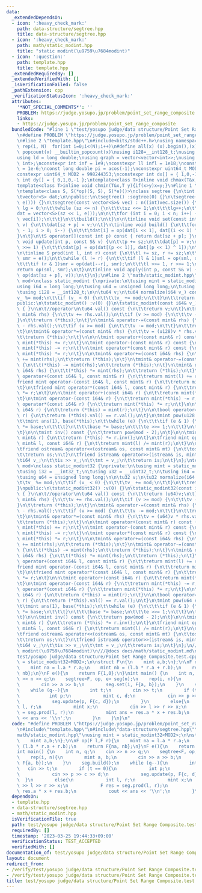 ```yaml
---
data:
  _extendedDependsOn:
  - icon: ':heavy_check_mark:'
    path: data-structure/segtree.hpp
    title: data-structure/segtree.hpp
  - icon: ':heavy_check_mark:'
    path: math/static_modint.hpp
    title: "static modint(\u9759\u7684modint)"
  - icon: ':question:'
    path: template.hpp
    title: template.hpp
  _extendedRequiredBy: []
  _extendedVerifiedWith: []
  _isVerificationFailed: false
  _pathExtension: cpp
  _verificationStatusIcon: ':heavy_check_mark:'
  attributes:
    '*NOT_SPECIAL_COMMENTS*': ''
    PROBLEM: https://judge.yosupo.jp/problem/point_set_range_composite
    links:
    - https://judge.yosupo.jp/problem/point_set_range_composite
  bundledCode: "#line 1 \"test/yosupo judge/data structure/Point Set Range Composite.test.cpp\"\
    \n#define PROBLEM \"https://judge.yosupo.jp/problem/point_set_range_composite\"\
    \n#line 2 \"template.hpp\"\n#include<bits/stdc++.h>\nusing namespace std;\n#define\
    \ rep(i, N)  for(int i=0;i<(N);i++)\n#define all(x) (x).begin(),(x).end()\n#define\
    \ popcount(x) __builtin_popcount(x)\nusing i128=__int128_t;\nusing ll = long long;\n\
    using ld = long double;\nusing graph = vector<vector<int>>;\nusing P = pair<int,\
    \ int>;\nconstexpr int inf = 1e9;\nconstexpr ll infl = 1e18;\nconstexpr ld eps\
    \ = 1e-6;\nconst long double pi = acos(-1);\nconstexpr uint64_t MOD = 1e9 + 7;\n\
    constexpr uint64_t MOD2 = 998244353;\nconstexpr int dx[] = { 1,0,-1,0 };\nconstexpr\
    \ int dy[] = { 0,1,0,-1 };\ntemplate<class T>inline void chmax(T&x,T y){if(x<y)x=y;}\n\
    template<class T>inline void chmin(T&x,T y){if(x>y)x=y;}\n#line 1 \"data-structure/segtree.hpp\"\
    \ntemplate<class S, S(*op)(S, S), S(*e)()>\nclass segtree {\n\tint lg, sz, n;\n\
    \tvector<S> dat;\n\npublic:\n\tsegtree() :segtree(0) {}\n\tsegtree(int n) : segtree(vector<S>(n,\
    \ e())) {}\n\tsegtree(const vector<S>& vec) : n((int)vec.size()) {\n\t\tsz = 1,\
    \ lg = 0;\n\t\twhile (sz <= n) {\n\t\t\tsz <<= 1;\n\t\t\tlg++;\n\t\t}\n\n\t\t\
    dat = vector<S>(sz << 1, e());\n\n\t\tfor (int i = 0; i < n; i++) {\n\t\t\tset(i,\
    \ vec[i]);\n\t\t}\n\t\tbuild();\n\t}\n\n\tinline void set(const int p, const S&\
    \ v) {\n\t\tdat[sz + p] = v;\n\t}\n\tinline void build() {\n\t\tfor (int i = sz\
    \ - 1; i > 0; i--) {\n\t\t\tdat[i] = op(dat[i << 1], dat[(i << 1) ^ 1]);\n\t\t\
    }\n\t}\n\tS operator[](const int p) const { return dat[sz + p]; }\n\n\tinline\
    \ void update(int p, const S& v) {\n\t\tp += sz;\n\t\tdat[p] = v;\n\t\twhile (p\
    \ >>= 1) {\n\t\t\tdat[p] = op(dat[(p << 1)], dat[(p << 1) ^ 1]);\n\t\t}\n\t}\n\
    \n\tinline S prod(int l, int r) const {\n\t\tl += sz, r += sz;\n\t\tS sml = e(),\
    \ smr = e();\n\t\twhile (l != r) {\n\t\t\tif (l & 1)sml = op(sml, dat[l++]);\n\
    \t\t\tif (r & 1)smr = op(dat[--r], smr);\n\t\t\tl >>= 1, r >>= 1;\n\t\t}\n\t\t\
    return op(sml, smr);\n\t}\n\tinline void apply(int p, const S& v) {\n\t\tupdate(p,\
    \ op(dat[sz + p], v));\n\t}\n};\n#line 2 \"math/static_modint.hpp\"\ntemplate<__uint64_t\
    \ mod>\nclass static_modint {\nprivate:\n\tusing mint = static_modint<mod>;\n\t\
    using i64 = long long;\n\tusing u64 = unsigned long long;\n\tusing u128 = __uint128_t;\n\
    \tusing i128 = __int128_t;\n\n\tu64 v;\n\tu64 normalize(i64 v_) const {\n\t\t\
    v_ %= mod;\n\t\tif (v_ < 0) {\n\t\t\tv_ += mod;\n\t\t}\n\t\treturn v_;\n\t}\n\
    public:\n\tstatic_modint() :v(0) {}\n\tstatic_modint(const i64& v_) :v(normalize(v_))\
    \ { }\n\n\t//operator\n\tu64 val() const {\n\t\treturn v;\n\t}\n\tmint& operator+=(const\
    \ mint& rhs) {\n\t\tv += rhs.val();\n\t\tif (v >= mod) {\n\t\t\tv -= mod;\n\t\t\
    }\n\t\treturn (*this);\n\t}\n\tmint& operator-=(const mint& rhs) {\n\t\tv += mod\
    \ - rhs.val();\n\t\tif (v >= mod) {\n\t\t\tv -= mod;\n\t\t}\n\t\treturn (*this);\n\
    \t}\n\tmint& operator*=(const mint& rhs) {\n\t\tv = (u128)v * rhs.val() % mod;\n\
    \t\treturn (*this);\n\t}\n\n\n\tmint operator+(const mint& r) const {\n\t\treturn\
    \ mint(*this) += r;\n\t}\n\tmint operator-(const mint& r) const {\n\t\treturn\
    \ mint(*this) -= r;\n\t}\n\tmint operator*(const mint& r) const {\n\t\treturn\
    \ mint(*this) *= r;\n\t}\n\n\tmint& operator+=(const i64& rhs) {\n\t\t(*this)\
    \ += mint(rhs);\n\t\treturn (*this);\n\t}\n\tmint& operator-=(const i64& rhs)\
    \ {\n\t\t(*this) -= mint(rhs);\n\t\treturn (*this);\n\t}\n\tmint& operator*=(const\
    \ i64& rhs) {\n\t\t(*this) *= mint(rhs);\n\t\treturn (*this);\n\t}\n\tfriend mint\
    \ operator+(const i64& l, const mint& r) {\n\t\treturn mint(l) += r;\n\t}\n\t\
    friend mint operator-(const i64& l, const mint& r) {\n\t\treturn mint(l) -= r;\n\
    \t}\n\tfriend mint operator*(const i64& l, const mint& r) {\n\t\treturn mint(l)\
    \ *= r;\n\t}\n\n\tmint operator+(const i64& r) {\n\t\treturn mint(*this) += r;\n\
    \t}\n\tmint operator-(const i64& r) {\n\t\treturn mint(*this) -= r;\n\t}\n\tmint\
    \ operator*(const i64& r) {\n\t\treturn mint(*this) *= r;\n\t}\n\n\n\tmint& operator=(const\
    \ i64& r) {\n\t\treturn (*this) = mint(r);\n\t}\n\n\tbool operator==(const mint&\
    \ r) {\n\t\treturn (*this).val() == r.val();\n\t}\n\tmint pow(u128 e) const {\n\
    \t\tmint ans(1), base(*this);\n\t\twhile (e) {\n\t\t\tif (e & 1) {\n\t\t\t\tans\
    \ *= base;\n\t\t\t}\n\t\t\tbase *= base;\n\t\t\te >>= 1;\n\t\t}\n\t\treturn ans;\n\
    \t}\n\n\tmint inv() const {\n\t\treturn pow(mod - 2);\n\t}\n\n\tmint& operator/=(const\
    \ mint& r) {\n\t\treturn (*this) *= r.inv();\n\t}\n\tfriend mint operator/(const\
    \ mint& l, const i64& r) {\n\t\treturn mint(l) /= mint(r);\n\t}\n\n\t//iostream\n\
    \tfriend ostream& operator<<(ostream& os, const mint& mt) {\n\t\tos << mt.val();\n\
    \t\treturn os;\n\t}\n\tfriend istream& operator>>(istream& is, mint& mt) {\n\t\
    \ti64 v_;\n\t\tis >> v_;\n\t\tmt = v_;\n\t\treturn is;\n\t}\n};\ntemplate<__uint32_t\
    \ mod>\nclass static_modint32 {\nprivate:\n\tusing mint = static_modint32<mod>;\n\
    \tusing i32 = __int32_t;\n\tusing u32 = __uint32_t;\n\tusing i64 = __int64_t;\n\
    \tusing u64 = unsigned long long;\n\n\tu32 v;\n\tu32 normalize(i64 v_) const {\n\
    \t\tv_ %= mod;\n\t\tif (v_ < 0) {\n\t\t\tv_ += mod;\n\t\t}\n\t\treturn v_;\n\t\
    }\npublic:\n\tstatic_modint32() :v(0) {}\n\tstatic_modint32(const i64& v_) :v(normalize(v_))\
    \ { }\n\n\t//operator\n\tu64 val() const {\n\t\treturn (u64)v;\n\t}\n\tmint& operator+=(const\
    \ mint& rhs) {\n\t\tv += rhs.val();\n\t\tif (v >= mod) {\n\t\t\tv -= mod;\n\t\t\
    }\n\t\treturn (*this);\n\t}\n\tmint& operator-=(const mint& rhs) {\n\t\tv += mod\
    \ - rhs.val();\n\t\tif (v >= mod) {\n\t\t\tv -= mod;\n\t\t}\n\t\treturn (*this);\n\
    \t}\n\tmint& operator*=(const mint& rhs) {\n\t\tv = (u64)v * rhs.val() % mod;\n\
    \t\treturn (*this);\n\t}\n\n\tmint operator+(const mint& r) const {\n\t\treturn\
    \ mint(*this) += r;\n\t}\n\tmint operator-(const mint& r) const {\n\t\treturn\
    \ mint(*this) -= r;\n\t}\n\tmint operator*(const mint& r) const {\n\t\treturn\
    \ mint(*this) *= r;\n\t}\n\n\tmint& operator+=(const i64& rhs) {\n\t\t(*this)\
    \ += mint(rhs);\n\t\treturn (*this);\n\t}\n\tmint& operator-=(const i64& rhs)\
    \ {\n\t\t(*this) -= mint(rhs);\n\t\treturn (*this);\n\t}\n\tmint& operator*=(const\
    \ i64& rhs) {\n\t\t(*this) *= mint(rhs);\n\t\treturn (*this);\n\t}\n\tfriend mint\
    \ operator+(const i64& l, const mint& r) {\n\t\treturn mint(l) += r;\n\t}\n\t\
    friend mint operator-(const i64& l, const mint& r) {\n\t\treturn mint(l) -= r;\n\
    \t}\n\tfriend mint operator*(const i64& l, const mint& r) {\n\t\treturn mint(l)\
    \ *= r;\n\t}\n\n\tmint operator+(const i64& r) {\n\t\treturn mint(*this) += r;\n\
    \t}\n\tmint operator-(const i64& r) {\n\t\treturn mint(*this) -= r;\n\t}\n\tmint\
    \ operator*(const i64& r) {\n\t\treturn mint(*this) *= r;\n\t}\n\n\n\tmint& operator=(const\
    \ i64& r) {\n\t\treturn (*this) = mint(r);\n\t}\n\n\tbool operator==(const mint&\
    \ r) {\n\t\treturn (*this).val() == r.val();\n\t}\n\tmint pow(u64 e) const {\n\
    \t\tmint ans(1), base(*this);\n\t\twhile (e) {\n\t\t\tif (e & 1) {\n\t\t\t\tans\
    \ *= base;\n\t\t\t}\n\t\t\tbase *= base;\n\t\t\te >>= 1;\n\t\t}\n\t\treturn ans;\n\
    \t}\n\n\tmint inv() const {\n\t\treturn pow(mod - 2);\n\t}\n\n\tmint& operator/=(const\
    \ mint& r) {\n\t\treturn (*this) *= r.inv();\n\t}\n\tfriend mint operator/(const\
    \ mint& l, const i64& r) {\n\t\treturn mint(l) /= mint(r);\n\t}\n\n\t//iostream\n\
    \tfriend ostream& operator<<(ostream& os, const mint& mt) {\n\t\tos << mt.val();\n\
    \t\treturn os;\n\t}\n\tfriend istream& operator>>(istream& is, mint& mt) {\n\t\
    \ti64 v_;\n\t\tis >> v_;\n\t\tmt = v_;\n\t\treturn is;\n\t}\n};\n///@brief static\
    \ modint(\u9759\u7684modint)\n///@docs docs/math/static_modint.md\n#line 5 \"\
    test/yosupo judge/data structure/Point Set Range Composite.test.cpp\"\nusing mint\
    \ = static_modint32<MOD2>;\n\nstruct F\n{\n    mint a,b;\n};\n\nF op(F l,F r){\n\
    \    mint na = l.a * r.a;\n    mint nb = (l.b * r.a + r.b);\n    return F{na,\
    \ nb};\n}\nF e(){\n    return F{1,0};\n}\nint main() {\n    int n, q;\n    cin\
    \ >> n >> q;\n    segtree<F, op, e> seg(n);\n    rep(i, n){\n        mint a, b;\n\
    \        cin >> a >> b;\n        seg.set(i, F{a, b});\n    }\n    seg.build();\n\
    \    while (q--){\n        int t;\n        cin >> t;\n        if (t == 0){\n \
    \           int p;\n            mint c, d;\n            cin >> p >> c >> d;\n\
    \            seg.update(p, F{c, d});\n        }\n        else{\n            int\
    \ l, r;\n            mint x;\n            cin >> l >> r >> x;\n            F res\
    \ = seg.prod(l, r);\n            mint ans = res.a * x + res.b;\n            cout\
    \ << ans << '\\n';\n        }\n    }\n}\n"
  code: "#define PROBLEM \"https://judge.yosupo.jp/problem/point_set_range_composite\"\
    \n#include\"template.hpp\"\n#include\"data-structure/segtree.hpp\"\n#include\"\
    math/static_modint.hpp\"\nusing mint = static_modint32<MOD2>;\n\nstruct F\n{\n\
    \    mint a,b;\n};\n\nF op(F l,F r){\n    mint na = l.a * r.a;\n    mint nb =\
    \ (l.b * r.a + r.b);\n    return F{na, nb};\n}\nF e(){\n    return F{1,0};\n}\n\
    int main() {\n    int n, q;\n    cin >> n >> q;\n    segtree<F, op, e> seg(n);\n\
    \    rep(i, n){\n        mint a, b;\n        cin >> a >> b;\n        seg.set(i,\
    \ F{a, b});\n    }\n    seg.build();\n    while (q--){\n        int t;\n     \
    \   cin >> t;\n        if (t == 0){\n            int p;\n            mint c, d;\n\
    \            cin >> p >> c >> d;\n            seg.update(p, F{c, d});\n      \
    \  }\n        else{\n            int l, r;\n            mint x;\n            cin\
    \ >> l >> r >> x;\n            F res = seg.prod(l, r);\n            mint ans =\
    \ res.a * x + res.b;\n            cout << ans << '\\n';\n        }\n    }\n}"
  dependsOn:
  - template.hpp
  - data-structure/segtree.hpp
  - math/static_modint.hpp
  isVerificationFile: true
  path: test/yosupo judge/data structure/Point Set Range Composite.test.cpp
  requiredBy: []
  timestamp: '2023-03-25 19:44:33+09:00'
  verificationStatus: TEST_ACCEPTED
  verifiedWith: []
documentation_of: test/yosupo judge/data structure/Point Set Range Composite.test.cpp
layout: document
redirect_from:
- /verify/test/yosupo judge/data structure/Point Set Range Composite.test.cpp
- /verify/test/yosupo judge/data structure/Point Set Range Composite.test.cpp.html
title: test/yosupo judge/data structure/Point Set Range Composite.test.cpp
---
```

